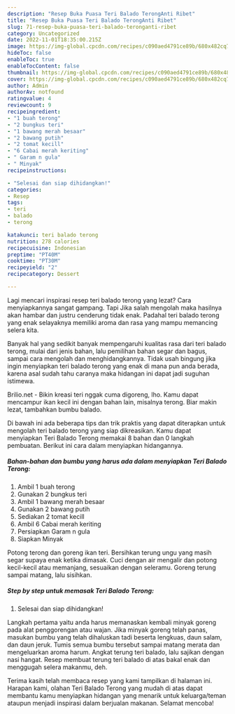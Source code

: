 ```yaml
---
description: "Resep Buka Puasa Teri Balado TerongAnti Ribet"
title: "Resep Buka Puasa Teri Balado TerongAnti Ribet"
slug: 71-resep-buka-puasa-teri-balado-teronganti-ribet
category: Uncategorized
date: 2022-11-01T18:35:00.215Z
image: https://img-global.cpcdn.com/recipes/c090aed4791ce89b/680x482cq70/teri-balado-terong-foto-resep-utama.jpg
hideToc: false
enableToc: true
enableTocContent: false
thumbnail: https://img-global.cpcdn.com/recipes/c090aed4791ce89b/680x482cq70/teri-balado-terong-foto-resep-utama.jpg
cover: https://img-global.cpcdn.com/recipes/c090aed4791ce89b/680x482cq70/teri-balado-terong-foto-resep-utama.jpg
author: Admin
authorAv: notfound
ratingvalue: 4
reviewcount: 9
recipeingredient:
- "1 buah terong"
- "2 bungkus teri"
- "1 bawang merah besaar"
- "2 bawang putih"
- "2 tomat kecill"
- "6 Cabai merah keriting"
- " Garam n gula"
- " Minyak"
recipeinstructions:

- "Selesai dan siap dihidangkan!"
categories:
- Resep
tags:
- teri
- balado
- terong

katakunci: teri balado terong 
nutrition: 278 calories
recipecuisine: Indonesian
preptime: "PT40M"
cooktime: "PT30M"
recipeyield: "2"
recipecategory: Dessert

---
```



Lagi mencari inspirasi resep teri balado terong yang lezat? Cara menyiapkannya sangat gampang. Tapi Jika salah mengolah maka hasilnya akan hambar dan justru cenderung tidak enak. Padahal teri balado terong yang enak selayaknya memiliki aroma dan rasa yang mampu memancing selera kita.


Banyak hal yang sedikit banyak mempengaruhi kualitas rasa dari teri balado terong, mulai dari jenis bahan, lalu pemilihan bahan segar dan bagus, sampai cara mengolah dan menghidangkannya. Tidak usah bingung jika ingin menyiapkan teri balado terong yang enak di mana pun anda berada, karena asal sudah tahu caranya maka hidangan ini dapat jadi suguhan istimewa.

Brilio.net - Bikin kreasi teri nggak cuma digoreng, lho. Kamu dapat mencampur ikan kecil ini dengan bahan lain, misalnya terong. Biar makin lezat, tambahkan bumbu balado.


Di bawah ini ada beberapa tips dan trik praktis yang dapat diterapkan untuk mengolah teri balado terong yang siap dikreasikan. Kamu dapat menyiapkan Teri Balado Terong memakai 8 bahan dan 0 langkah pembuatan. Berikut ini cara dalam menyiapkan hidangannya.

<!--inarticleads1-->

##### Bahan-bahan dan bumbu yang harus ada dalam menyiapkan Teri Balado Terong:

1. Ambil 1 buah terong
1. Gunakan 2 bungkus teri
1. Ambil 1 bawang merah besaar
1. Gunakan 2 bawang putih
1. Sediakan 2 tomat kecill
1. Ambil 6 Cabai merah keriting
1. Persiapkan  Garam n gula
1. Siapkan  Minyak


Potong terong dan goreng ikan teri. Bersihkan terung ungu yang masih segar supaya enak ketika dimasak. Cuci dengan air mengalir dan potong kecil-kecil atau memanjang, sesuaikan dengan seleramu. Goreng terung sampai matang, lalu sisihkan. 

<!--inarticleads2-->

##### Step by step untuk memasak Teri Balado Terong:


1. Selesai dan siap dihidangkan!

Langkah pertama yaitu anda harus memanaskan kembali minyak goreng pada alat penggorengan atau wajan. Jika minyak goreng telah panas, masukan bumbu yang telah dihaluskan tadi beserta lengkuas, daun salam, dan daun jeruk. Tumis semua bumbu tersebut sampai matang merata dan mengeluarkan aroma harum. Angkat terung teri balado, lalu sajikan dengan nasi hangat. Resep membuat terung teri balado di atas bakal enak dan menggugah selera makanmu, deh. 

Terima kasih telah membaca resep yang kami tampilkan di halaman ini. Harapan kami, olahan Teri Balado Terong yang mudah di atas dapat membantu kamu menyiapkan hidangan yang menarik untuk keluarga/teman ataupun menjadi inspirasi dalam berjualan makanan. Selamat mencoba!
